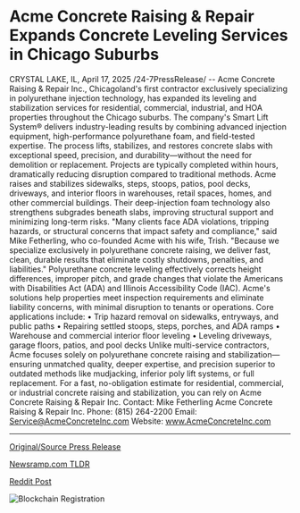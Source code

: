 # Acme Concrete Raising & Repair Expands Concrete Leveling Services in Chicago Suburbs

CRYSTAL LAKE, IL, April 17, 2025 /24-7PressRelease/ -- Acme Concrete Raising & Repair Inc., Chicagoland's first contractor exclusively specializing in polyurethane injection technology, has expanded its leveling and stabilization services for residential, commercial, industrial, and HOA properties throughout the Chicago suburbs.  The company's Smart Lift System® delivers industry-leading results by combining advanced injection equipment, high-performance polyurethane foam, and field-tested expertise. The process lifts, stabilizes, and restores concrete slabs with exceptional speed, precision, and durability—without the need for demolition or replacement. Projects are typically completed within hours, dramatically reducing disruption compared to traditional methods.  Acme raises and stabilizes sidewalks, steps, stoops, patios, pool decks, driveways, and interior floors in warehouses, retail spaces, homes, and other commercial buildings. Their deep-injection foam technology also strengthens subgrades beneath slabs, improving structural support and minimizing long-term risks.  "Many clients face ADA violations, tripping hazards, or structural concerns that impact safety and compliance," said Mike Fetherling, who co-founded Acme with his wife, Trish. "Because we specialize exclusively in polyurethane concrete raising, we deliver fast, clean, durable results that eliminate costly shutdowns, penalties, and liabilities."  Polyurethane concrete leveling effectively corrects height differences, improper pitch, and grade changes that violate the Americans with Disabilities Act (ADA) and Illinois Accessibility Code (IAC). Acme's solutions help properties meet inspection requirements and eliminate liability concerns, with minimal disruption to tenants or operations.  Core applications include: • Trip hazard removal on sidewalks, entryways, and public paths • Repairing settled stoops, steps, porches, and ADA ramps • Warehouse and commercial interior floor leveling • Leveling driveways, garage floors, patios, and pool decks  Unlike multi-service contractors, Acme focuses solely on polyurethane concrete raising and stabilization—ensuring unmatched quality, deeper expertise, and precision superior to outdated methods like mudjacking, inferior poly lift systems, or full replacement.  For a fast, no-obligation estimate for residential, commercial, or industrial concrete raising and stabilization, you can rely on Acme Concrete Raising & Repair Inc.  Contact: Mike Fetherling Acme Concrete Raising & Repair Inc. Phone: (815) 264-2200 Email: Service@AcmeConcreteInc.com Website: www.AcmeConcreteInc.com 

---

[Original/Source Press Release](https://www.24-7pressrelease.com/press-release/521902/acme-concrete-raising-repair-expands-concrete-leveling-services-in-chicago-suburbs)
                    

[Newsramp.com TLDR](https://newsramp.com/curated-news/acme-concrete-raising-repair-inc-revolutionizes-concrete-repairs-in-chicago-suburbs/8dd4b7c2b7a521f69ffde4020ad4463f) 

 



[Reddit Post](https://www.reddit.com/r/Business_NewsRamp/comments/1k171mt/acme_concrete_raising_repair_inc_revolutionizes/) 



![Blockchain Registration](https://cdn.newsramp.app/24-7PressRelease/qrcode/254/17/envyOgXj.webp)